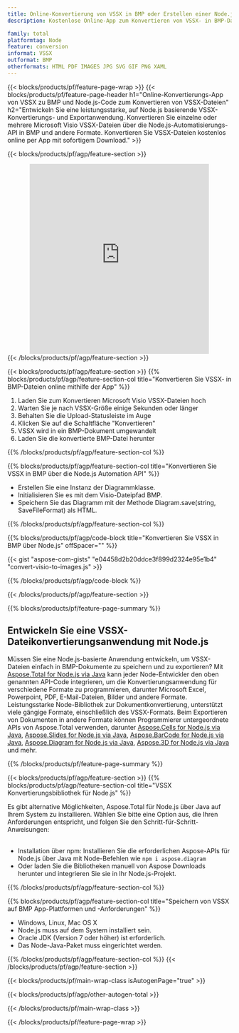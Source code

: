 ```yaml
---
title: Online-Konvertierung von VSSX in BMP oder Erstellen einer Node.js-basierten Anwendung zum Konvertieren von VSSX-Dateien
description: Kostenlose Online-App zum Konvertieren von VSSX- in BMP-Dateien. Node.js-Konvertierungsbibliothekscode für Microsoft Visio VSSX-Dokumente. 

family: total
platformtag: Node
feature: conversion
informat: VSSX
outformat: BMP
otherformats: HTML PDF IMAGES JPG SVG GIF PNG XAML
---
```

{{< blocks/products/pf/feature-page-wrap >}}
{{< blocks/products/pf/feature-page-header h1="Online-Konvertierungs-App von VSSX zu BMP und Node.js-Code zum Konvertieren von VSSX-Dateien" h2="Entwickeln Sie eine leistungsstarke, auf Node.js basierende VSSX-Konvertierungs- und Exportanwendung. Konvertieren Sie einzelne oder mehrere Microsoft Visio VSSX-Dateien über die Node.js-Automatisierungs-API in BMP und andere Formate. Konvertieren Sie VSSX-Dateien kostenlos online per App mit sofortigem Download." >}}


{{< blocks/products/pf/agp/feature-section >}}

<div class="container-fluid agp-content bg-white aboutfile box-1 vh100 section nopbtm">
<div class=container>
<div class=row>
<div class="demobox tc col-md-12 padding-0" align="center">

<iframe title="Kostenlose Online-App zur Konvertierung von VSSX in BMP" style="border: none; height: 426px;" scrolling="no" src="https://total-conversion-app-65z5r2lp.k8s.dynabic.com/?to=bmp&from=vssx" id="child-iframe" width="80%"></iframe>

</div></div>
</div></div>
{{< /blocks/products/pf/agp/feature-section >}}


{{< blocks/products/pf/agp/feature-section >}}
{{% blocks/products/pf/agp/feature-section-col title="Konvertieren Sie VSSX- in BMP-Dateien online mithilfe der App" %}}

1. Laden Sie zum Konvertieren Microsoft Visio VSSX-Dateien hoch
1. Warten Sie je nach VSSX-Größe einige Sekunden oder länger
1. Behalten Sie die Upload-Statusleiste im Auge
1. Klicken Sie auf die Schaltfläche "Konvertieren"
1. VSSX wird in ein BMP-Dokument umgewandelt
1. Laden Sie die konvertierte BMP-Datei herunter

{{% /blocks/products/pf/agp/feature-section-col %}}

{{% blocks/products/pf/agp/feature-section-col title="Konvertieren Sie VSSX in BMP über die Node.js Automation API" %}}

- Erstellen Sie eine Instanz der Diagrammklasse.
- Initialisieren Sie es mit dem Visio-Dateipfad BMP.
- Speichern Sie das Diagramm mit der Methode Diagram.save(string, SaveFileFormat) als HTML.

{{% /blocks/products/pf/agp/feature-section-col %}}

{{% blocks/products/pf/agp/code-block title="Konvertieren Sie VSSX in BMP über Node.js" offSpacer="" %}}

{{< gist "aspose-com-gists" "e04458d2b20ddce3f899d2324e95e1b4" "convert-visio-to-images.js" >}}

{{% /blocks/products/pf/agp/code-block %}}

{{< /blocks/products/pf/agp/feature-section >}}

{{% blocks/products/pf/feature-page-summary %}}

<h2>Entwickeln Sie eine VSSX-Dateikonvertierungsanwendung mit Node.js</h2>

Müssen Sie eine Node.js-basierte Anwendung entwickeln, um VSSX-Dateien einfach in BMP-Dokumente zu speichern und zu exportieren? Mit [Aspose.Total for Node.js via Java](https://products.aspose.com/total/de/nodejs-java/) kann jeder Node-Entwickler den oben genannten API-Code integrieren, um die Konvertierungsanwendung für verschiedene Formate zu programmieren, darunter Microsoft Excel, Powerpoint, PDF, E-Mail-Dateien, Bilder und andere Formate. Leistungsstarke Node-Bibliothek zur Dokumentkonvertierung, unterstützt viele gängige Formate, einschließlich des VSSX-Formats. Beim Exportieren von Dokumenten in andere Formate können Programmierer untergeordnete APIs von Aspose.Total verwenden, darunter [Aspose.Cells for Node.js via Java](https://products.aspose.com/cells/de/nodejs-java/), [Aspose.Slides for Node.js via Java](https://products.aspose.com/slides/de/nodejs-java/), [Aspose.BarCode for Node.js via Java](https://products.aspose.com/barcode/de/nodejs-java/), [Aspose.Diagram for Node.js via Java](https://products.aspose.com/diagram/de/nodejs-java/), [Aspose.3D for Node.js via Java](https://products.aspose.com/3d/de/nodejs-java/) und mehr. 
 
 

{{% /blocks/products/pf/feature-page-summary %}}

{{< blocks/products/pf/agp/feature-section >}}
{{% blocks/products/pf/agp/feature-section-col title="VSSX Konvertierungsbibliothek für Node.js" %}}

Es gibt alternative Möglichkeiten, Aspose.Total für Node.js über Java auf Ihrem System zu installieren. Wählen Sie bitte eine Option aus, die Ihren Anforderungen entspricht, und folgen Sie den Schritt-für-Schritt-Anweisungen:<br /><br />

- Installation über npm: Installieren Sie die erforderlichen Aspose-APIs für Node.js über Java mit Node-Befehlen wie ```npm i aspose.diagram```
- Oder laden Sie die Bibliotheken manuell von Aspose Downloads herunter und integrieren Sie sie in Ihr Node.js-Projekt.

{{% /blocks/products/pf/agp/feature-section-col %}}

{{% blocks/products/pf/agp/feature-section-col title="Speichern von VSSX auf BMP App-Plattformen und -Anforderungen" %}}

- Windows, Linux, Mac OS X
- Node.js muss auf dem System installiert sein.
- Oracle JDK (Version 7 oder höher) ist erforderlich.
- Das Node-Java-Paket muss eingerichtet werden.

{{% /blocks/products/pf/agp/feature-section-col %}}
{{< /blocks/products/pf/agp/feature-section >}}

{{< blocks/products/pf/main-wrap-class isAutogenPage="true" >}}

{{< blocks/products/pf/agp/other-autogen-total >}}

{{< /blocks/products/pf/main-wrap-class >}}

{{< /blocks/products/pf/feature-page-wrap >}}